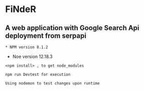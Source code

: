# FiNdeR
 ## A web application with Google Search Api deployment from serpapi 
    
    
    * NPM version 8.1.2 
   * Noe version 12.18.3

    <npm install> , to get node_modules

    npm run Devtest for execution

    Using nodemon to test changes upon runtime
